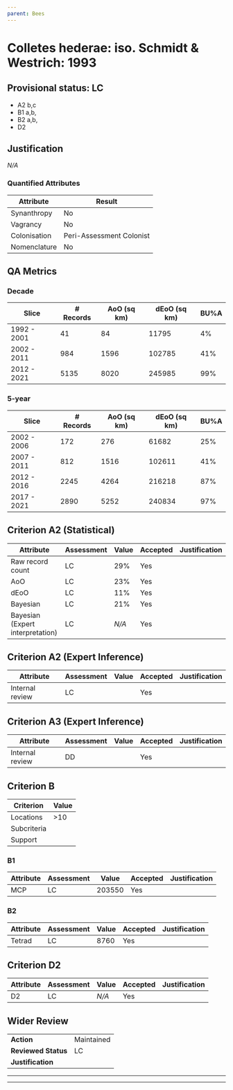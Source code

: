 ```yaml
---
parent: Bees
---
```

# Colletes hederae: iso. Schmidt & Westrich: 1993
## Provisional status: LC
- A2 b,c
- B1 a,b, 
- B2 a,b, 
- D2

## Justification
*N/A*
### Quantified Attributes
|Attribute|Result|
|---|---|
|Synanthropy|No|
|Vagrancy|No|
|Colonisation|Peri-Assessment Colonist|
|Nomenclature|No|
## QA Metrics
### Decade
| Slice | # Records | AoO (sq km) | dEoO (sq km) |BU%A |
|---|---|---|---|---|
|1992 - 2001|41|84|11795|4%|
|2002 - 2011|984|1596|102785|41%|
|2012 - 2021|5135|8020|245985|99%|
### 5-year
| Slice | # Records | AoO (sq km) | dEoO (sq km) |BU%A |
|---|---|---|---|---|
|2002 - 2006|172|276|61682|25%|
|2007 - 2011|812|1516|102611|41%|
|2012 - 2016|2245|4264|216218|87%|
|2017 - 2021|2890|5252|240834|97%|
## Criterion A2 (Statistical)
|Attribute|Assessment|Value|Accepted|Justification
|---|---|---|---|---|
|Raw record count|LC|29%|Yes||
|AoO|LC|23%|Yes||
|dEoO|LC|11%|Yes||
|Bayesian|LC|21%|Yes||
|Bayesian (Expert interpretation)|LC|*N/A*|Yes||
## Criterion A2 (Expert Inference)
|Attribute|Assessment|Value|Accepted|Justification
|---|---|---|---|---|
|Internal review|LC||Yes||
## Criterion A3 (Expert Inference)
|Attribute|Assessment|Value|Accepted|Justification
|---|---|---|---|---|
|Internal review|DD||Yes||
## Criterion B
|Criterion| Value|
|---|---|
|Locations|>10|
|Subcriteria||
|Support||
### B1
|Attribute|Assessment|Value|Accepted|Justification
|---|---|---|---|---|
|MCP|LC|203550|Yes||
### B2
|Attribute|Assessment|Value|Accepted|Justification
|---|---|---|---|---|
|Tetrad|LC|8760|Yes||
## Criterion D2
|Attribute|Assessment|Value|Accepted|Justification
|---|---|---|---|---|
|D2|LC|*N/A*|Yes||
## Wider Review
|  |  |
|---|---|
|**Action**|Maintained|
|**Reviewed Status**|LC|
|**Justification**||
---
 ---
 <br><br>
 
